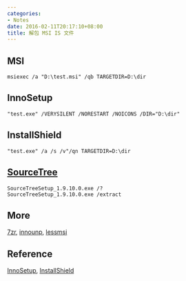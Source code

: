 ```yaml
---
categories:
- Notes
date: 2016-02-11T20:17:10+08:00
title: 解包 MSI IS 文件
---
```


<!--more-->

## MSI

    msiexec /a "D:\test.msi" /qb TARGETDIR=D:\dir

## InnoSetup

    "test.exe" /VERYSILENT /NORESTART /NOICONS /DIR="D:\dir"

## InstallShield

    "test.exe" /a /s /v"/qn TARGETDIR=D:\dir

## [SourceTree](https://www.atlassian.com/software/sourcetree)

    SourceTreeSetup_1.9.10.0.exe /?
    SourceTreeSetup_1.9.10.0.exe /extract

## More
[7zr](http://blog.xhstormr.tk/uploads/bin/7zr.exe),
[innounp](http://blog.xhstormr.tk/uploads/bin/innounp.exe),
[lessmsi](https://github.com/activescott/lessmsi/releases/latest)

## Reference
[InnoSetup](http://www.jrsoftware.org/ishelp/topic_setupcmdline.htm),
[InstallShield](https://stackoverflow.com/questions/8681252/programmatically-extract-contents-of-installshield-setup-exe)
